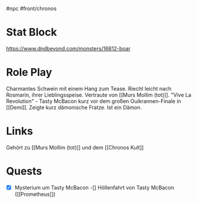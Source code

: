 #npc #front/chronos
# Stat Block
https://www.dndbeyond.com/monsters/16812-boar
# Role Play
Charmantes Schwein mit einem Hang zum Tease. Riecht leicht nach Rosmarin, ihrer Lieblingsspeise.
Vertraute von [[Murs Mollim (tot)]].
"Vive La Revolution" - Tasty McBacon kurz vor dem großen Ouikrannen-Finale in [[Demí]].
Zeigte kurz dämonische Fratze.
Ist ein Dämon.
# Links
Gehört zu [[Murs Mollim (tot)]] und dem [[Chronos Kult]]
# Quests
-[x] Mysterium um Tasty McBacon
-[] Höllenfahrt von Tasty McBacon ([[Prometheus]])